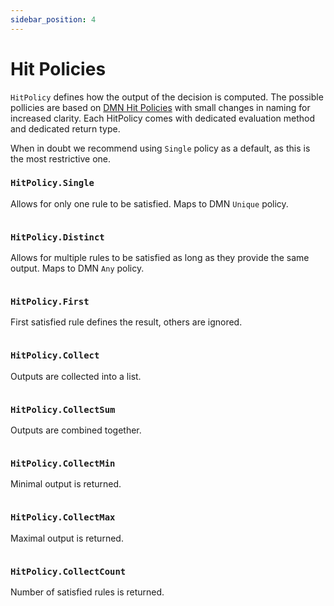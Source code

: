 ```yaml
---
sidebar_position: 4
---
```


# Hit Policies

`HitPolicy` defines how the output of the decision is computed. The possible pollicies are based
on [DMN Hit Policies](https://docs.camunda.org/manual/7.21/reference/dmn/decision-table/hit-policy/#collect-hit-policy)
with small changes in naming for increased clarity. Each HitPolicy comes with dedicated evaluation method and dedicated
return type.

When in doubt we recommend using `Single` policy as a default, as this is the most restrictive one.

### `HitPolicy.Single`
Allows for only one rule to be satisfied. Maps to DMN `Unique` policy.
```scala file=./main/scala/decisions4s/example/docs/HitPoliciesExample.scala start=start_single end=end_single
```

### `HitPolicy.Distinct`
Allows for multiple rules to be satisfied as long as they provide the same output. Maps to DMN `Any` policy.
```scala file=./main/scala/decisions4s/example/docs/HitPoliciesExample.scala start=start_distinct end=end_distinct
```

### `HitPolicy.First`
First satisfied rule defines the result, others are ignored.
```scala file=./main/scala/decisions4s/example/docs/HitPoliciesExample.scala start=start_first end=end_first
```

### `HitPolicy.Collect`
Outputs are collected into a list.
```scala file=./main/scala/decisions4s/example/docs/HitPoliciesExample.scala start=start_collect end=end_collect
```

### `HitPolicy.CollectSum`
Outputs are combined together.
```scala file=./main/scala/decisions4s/example/docs/HitPoliciesExample.scala start=start_sum end=end_sum
```

### `HitPolicy.CollectMin`
Minimal output is returned.
```scala file=./main/scala/decisions4s/example/docs/HitPoliciesExample.scala start=start_min end=end_min
```

### `HitPolicy.CollectMax`
Maximal output is returned.
```scala file=./main/scala/decisions4s/example/docs/HitPoliciesExample.scala start=start_max end=end_max
```

### `HitPolicy.CollectCount`
Number of satisfied rules is returned.
```scala file=./main/scala/decisions4s/example/docs/HitPoliciesExample.scala start=start_count end=end_count
```